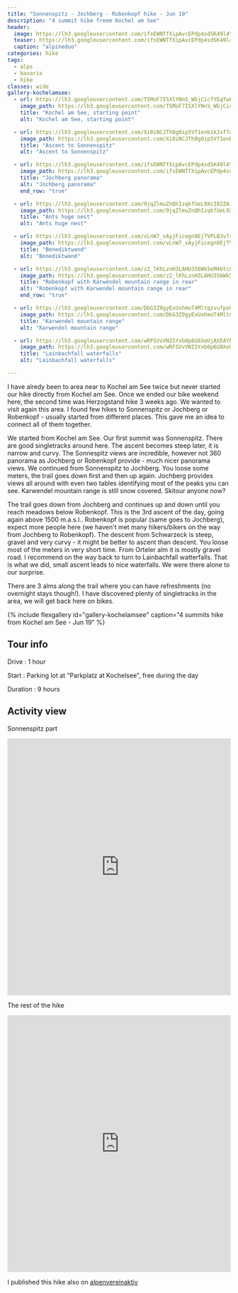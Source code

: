 ```yaml
---
title: "Sonnenspitz - Jochberg - Robenkopf hike - Jun 19"
description: "4 summit hike freom Kochel am See"
header:
  image: https://lh3.googleusercontent.com/ifsEWNTfXipAvcEPdp4sdSK49l4Y3cDgzTiBqYXOC9pz0RztEcCdwnqtRqh-H5z80vhLhOLtJTlaB5ElK3PhWKz7FLnNaX-VhQ3jAsW7m1DuEhjoF9lJ9OGIpManSR4UR1y7_JTXj5oFC1mATPFuH6ClBS3xGzBDLJfJoO_ETYiax-fWmlqf-jIKyZ4XhrE11eBlQIw_lUsx9aTNt8HLFfq-FF5m5zUT9RA4gWmYb_B99IwVWtbKu2o7d5p9X_rlwFZQhPo5Rzh3yEgRWDxAdDoBO_CXdWzBlDwXJkhh7TB2__v-r86KK2pUE8JI8FdCLfzi3zTOAeXnBuOK9lC8ie0IvuuvH_-JR9oMLtrxN8ehLn2Td7RVB7RgwQD5tMFixa_BpdCzXwutqsqY4nChesEFwlHbXS17cqwX5WDfucWS7j_cjmTcExKlmoZ6AyUBTEIawRwNEXV1YFTi7iRoxRn4htOzn0qfkass82HvhXFdCT8ArwqOp0YEkYI-7OISddoW7mzt-dal_B1VYIMHaY3gRP9zMRmYdOd0_DN825dO6qN5QajqjFZmMLT7teT6VrKiJ4xcgkF-7R5wZYeQxw7MBjp0YXtx3vzRWIinyEntP2EkyJE7k19_QeZB6QM36pjW0izMy8IhENYoO8ADbatFtrUeHQ6qlnN2ko2WZxlo6m6vHVBROhkg1ZPjgHyUFSp_4C3cr582LuX8QZHEB7RDkQ=w1068-h331-no
  teaser: https://lh3.googleusercontent.com/ifsEWNTfXipAvcEPdp4sdSK49l4Y3cDgzTiBqYXOC9pz0RztEcCdwnqtRqh-H5z80vhLhOLtJTlaB5ElK3PhWKz7FLnNaX-VhQ3jAsW7m1DuEhjoF9lJ9OGIpManSR4UR1y7_JTXj5oFC1mATPFuH6ClBS3xGzBDLJfJoO_ETYiax-fWmlqf-jIKyZ4XhrE11eBlQIw_lUsx9aTNt8HLFfq-FF5m5zUT9RA4gWmYb_B99IwVWtbKu2o7d5p9X_rlwFZQhPo5Rzh3yEgRWDxAdDoBO_CXdWzBlDwXJkhh7TB2__v-r86KK2pUE8JI8FdCLfzi3zTOAeXnBuOK9lC8ie0IvuuvH_-JR9oMLtrxN8ehLn2Td7RVB7RgwQD5tMFixa_BpdCzXwutqsqY4nChesEFwlHbXS17cqwX5WDfucWS7j_cjmTcExKlmoZ6AyUBTEIawRwNEXV1YFTi7iRoxRn4htOzn0qfkass82HvhXFdCT8ArwqOp0YEkYI-7OISddoW7mzt-dal_B1VYIMHaY3gRP9zMRmYdOd0_DN825dO6qN5QajqjFZmMLT7teT6VrKiJ4xcgkF-7R5wZYeQxw7MBjp0YXtx3vzRWIinyEntP2EkyJE7k19_QeZB6QM36pjW0izMy8IhENYoO8ADbatFtrUeHQ6qlnN2ko2WZxlo6m6vHVBROhkg1ZPjgHyUFSp_4C3cr582LuX8QZHEB7RDkQ=w800-h300-no
  caption: "alpineduo"
categories: hike
tags:
  - alps
  - bavaria
  - hike
classes: wide
gallery-kochelamsee:
  - url: https://lh3.googleusercontent.com/TSMoF7ISXlYNnS_WbjCicfYEqTwFUCffJaupSwWVIG9MVONG5DDJz6EeFvD1wQtqvS82RaLSju47hDVIh30wB73wuYphDvKY86LEGrwZbT_H20KkLj9an7N-n_xbXTrsWX7fvo2LDntnGta2LHYiKj4wbQ5vtkOat16m9AlUPRD-W_tE4NdnyVt2CfN_d4rG4Dynf88etG7AUuKfAyVQxDcfVahJ0CyOIgozCM9AiMsiGaUKX7RJMfSxkdNavH7_tLJJDvENpLhcMgeyViXZG4OYQ36Fu5kjp_neuxdrXCP0pnxFhoLKdEz4gXhlNEZ7vNQKrcAJs8WxFrDijnWE4yrS_HvY_JJDiVJSoFmS1aREPRv1Gcny6BqhPLAepCOFFA8P99-plmRorn0PUd6YuiLnuO8db8hdLLyho2ZllvIcanJ0-4vRY-DNd5QuabM25fdp91QxTDHVF-bQMl-BkuwZzhMflK-zh65Z4ntf9F_cckuM4gIv4YuwcGfMc5mwcgI9VTiDXajj-wWhysSG6tyj12ezo-plI1s8iFGCfCsWqxiu2u0fekEK6iQageWXi3jf5f5GhJoeAcKmxk_MMsta35-s_eXmgvFUCdLpLsHEuQhWSWDv9AWV69c6L5ys5PU_Zrtqjq-YLqpD9Bq_u9EJ-ox5MwnOzYlWyuv6BI0uiUi4Nhh0u9R2A5W2hU6Q1Cn9nNdSsSNwTPy5yd3Ws9ruqg=w2054-h1542-no
    image_path: https://lh3.googleusercontent.com/TSMoF7ISXlYNnS_WbjCicfYEqTwFUCffJaupSwWVIG9MVONG5DDJz6EeFvD1wQtqvS82RaLSju47hDVIh30wB73wuYphDvKY86LEGrwZbT_H20KkLj9an7N-n_xbXTrsWX7fvo2LDntnGta2LHYiKj4wbQ5vtkOat16m9AlUPRD-W_tE4NdnyVt2CfN_d4rG4Dynf88etG7AUuKfAyVQxDcfVahJ0CyOIgozCM9AiMsiGaUKX7RJMfSxkdNavH7_tLJJDvENpLhcMgeyViXZG4OYQ36Fu5kjp_neuxdrXCP0pnxFhoLKdEz4gXhlNEZ7vNQKrcAJs8WxFrDijnWE4yrS_HvY_JJDiVJSoFmS1aREPRv1Gcny6BqhPLAepCOFFA8P99-plmRorn0PUd6YuiLnuO8db8hdLLyho2ZllvIcanJ0-4vRY-DNd5QuabM25fdp91QxTDHVF-bQMl-BkuwZzhMflK-zh65Z4ntf9F_cckuM4gIv4YuwcGfMc5mwcgI9VTiDXajj-wWhysSG6tyj12ezo-plI1s8iFGCfCsWqxiu2u0fekEK6iQageWXi3jf5f5GhJoeAcKmxk_MMsta35-s_eXmgvFUCdLpLsHEuQhWSWDv9AWV69c6L5ys5PU_Zrtqjq-YLqpD9Bq_u9EJ-ox5MwnOzYlWyuv6BI0uiUi4Nhh0u9R2A5W2hU6Q1Cn9nNdSsSNwTPy5yd3Ws9ruqg=w400-h300-no
    title: "Kochel am See, starting point"
    alt: "Kochel am See, starting point"

  - url: https://lh3.googleusercontent.com/Xi0iNCJTh0g0ip5Vf1enb1kJxf7aL2NI6GHAPPS4hGf-kSQAM32at5vrYJcXHJZOFBvc-Hsxu-3g4r8VF9H33yMToZbci-FB262FzdT5CTbPhngx4N8ThpJhkBbUYE6ZUtQEhbbIKci7GheQrNyErF0UC7kTkAwLaJdMvoIzd-WMtzAXBfd3UgLcRDEH8derSK2r1Ljk17fdXQYKj9IzFlI5WCk-NGaPWjl-qf5qyJ7XI2AvqgW9FocKebvyZ2odX0dTThRNtqnlGVMSwR5k-Yu2F9gVWEAo_62rlPuFohpcyiiuyJ2BdCvTDdm0vUkxcqVUrAaUhyLLamKA_-8SuwrdPapSIpXgfjbA1Qf2S-9scT8l5yseaY8BdHV_lk5bgdAzhOQRbedvUsOvut6B6q_lIZ8LJ90RcSKRQ5Glptxl1I4PXMuGky9OoPUfusynlKjprdMSEkothJ5MzQ7dbFvNSRtuOv2Tzj3_1ZQAwd-VVkEJuFAKo16B3xSjM0LcUjXxeYm_ZCDWnMr_32unHSiJWiwAq3jCRCBqy_Drd2yvQho7rUAYwM7qrixwa4HjhiTahfHOVJor_5bI7U1qK04-UC8PUF8FD5HxdrhfVO5VYKJ47zPuXWBzhXMVL3c6AZnBIJ_eFcpDHBJM4JCP_YH2zK3Lx_EF=w1156-h1540-no
    image_path: https://lh3.googleusercontent.com/Xi0iNCJTh0g0ip5Vf1enb1kJxf7aL2NI6GHAPPS4hGf-kSQAM32at5vrYJcXHJZOFBvc-Hsxu-3g4r8VF9H33yMToZbci-FB262FzdT5CTbPhngx4N8ThpJhkBbUYE6ZUtQEhbbIKci7GheQrNyErF0UC7kTkAwLaJdMvoIzd-WMtzAXBfd3UgLcRDEH8derSK2r1Ljk17fdXQYKj9IzFlI5WCk-NGaPWjl-qf5qyJ7XI2AvqgW9FocKebvyZ2odX0dTThRNtqnlGVMSwR5k-Yu2F9gVWEAo_62rlPuFohpcyiiuyJ2BdCvTDdm0vUkxcqVUrAaUhyLLamKA_-8SuwrdPapSIpXgfjbA1Qf2S-9scT8l5yseaY8BdHV_lk5bgdAzhOQRbedvUsOvut6B6q_lIZ8LJ90RcSKRQ5Glptxl1I4PXMuGky9OoPUfusynlKjprdMSEkothJ5MzQ7dbFvNSRtuOv2Tzj3_1ZQAwd-VVkEJuFAKo16B3xSjM0LcUjXxeYm_ZCDWnMr_32unHSiJWiwAq3jCRCBqy_Drd2yvQho7rUAYwM7qrixwa4HjhiTahfHOVJor_5bI7U1qK04-UC8PUF8FD5HxdrhfVO5VYKJ47zPuXWBzhXMVL3c6AZnBIJ_eFcpDHBJM4JCP_YH2zK3Lx_EF=w300-h400-no
    title: "Ascent to Sonnenspitz"
    alt: "Ascent to Sonnenspitz"

  - url: https://lh3.googleusercontent.com/ifsEWNTfXipAvcEPdp4sdSK49l4Y3cDgzTiBqYXOC9pz0RztEcCdwnqtRqh-H5z80vhLhOLtJTlaB5ElK3PhWKz7FLnNaX-VhQ3jAsW7m1DuEhjoF9lJ9OGIpManSR4UR1y7_JTXj5oFC1mATPFuH6ClBS3xGzBDLJfJoO_ETYiax-fWmlqf-jIKyZ4XhrE11eBlQIw_lUsx9aTNt8HLFfq-FF5m5zUT9RA4gWmYb_B99IwVWtbKu2o7d5p9X_rlwFZQhPo5Rzh3yEgRWDxAdDoBO_CXdWzBlDwXJkhh7TB2__v-r86KK2pUE8JI8FdCLfzi3zTOAeXnBuOK9lC8ie0IvuuvH_-JR9oMLtrxN8ehLn2Td7RVB7RgwQD5tMFixa_BpdCzXwutqsqY4nChesEFwlHbXS17cqwX5WDfucWS7j_cjmTcExKlmoZ6AyUBTEIawRwNEXV1YFTi7iRoxRn4htOzn0qfkass82HvhXFdCT8ArwqOp0YEkYI-7OISddoW7mzt-dal_B1VYIMHaY3gRP9zMRmYdOd0_DN825dO6qN5QajqjFZmMLT7teT6VrKiJ4xcgkF-7R5wZYeQxw7MBjp0YXtx3vzRWIinyEntP2EkyJE7k19_QeZB6QM36pjW0izMy8IhENYoO8ADbatFtrUeHQ6qlnN2ko2WZxlo6m6vHVBROhkg1ZPjgHyUFSp_4C3cr582LuX8QZHEB7RDkQ=w2736-h848-no
    image_path: https://lh3.googleusercontent.com/ifsEWNTfXipAvcEPdp4sdSK49l4Y3cDgzTiBqYXOC9pz0RztEcCdwnqtRqh-H5z80vhLhOLtJTlaB5ElK3PhWKz7FLnNaX-VhQ3jAsW7m1DuEhjoF9lJ9OGIpManSR4UR1y7_JTXj5oFC1mATPFuH6ClBS3xGzBDLJfJoO_ETYiax-fWmlqf-jIKyZ4XhrE11eBlQIw_lUsx9aTNt8HLFfq-FF5m5zUT9RA4gWmYb_B99IwVWtbKu2o7d5p9X_rlwFZQhPo5Rzh3yEgRWDxAdDoBO_CXdWzBlDwXJkhh7TB2__v-r86KK2pUE8JI8FdCLfzi3zTOAeXnBuOK9lC8ie0IvuuvH_-JR9oMLtrxN8ehLn2Td7RVB7RgwQD5tMFixa_BpdCzXwutqsqY4nChesEFwlHbXS17cqwX5WDfucWS7j_cjmTcExKlmoZ6AyUBTEIawRwNEXV1YFTi7iRoxRn4htOzn0qfkass82HvhXFdCT8ArwqOp0YEkYI-7OISddoW7mzt-dal_B1VYIMHaY3gRP9zMRmYdOd0_DN825dO6qN5QajqjFZmMLT7teT6VrKiJ4xcgkF-7R5wZYeQxw7MBjp0YXtx3vzRWIinyEntP2EkyJE7k19_QeZB6QM36pjW0izMy8IhENYoO8ADbatFtrUeHQ6qlnN2ko2WZxlo6m6vHVBROhkg1ZPjgHyUFSp_4C3cr582LuX8QZHEB7RDkQ=w400-h300-no
    title: "Jochberg panorama"
    alt: "Jochberg panorama"
    end_row: "true"

  - url: https://lh3.googleusercontent.com/9jqZlmuZnQhIzqkfUeL9XcI82ZA-LilszfF6_4gGuXpfc9glVfEMsb-Eg1wUuksYFU_WE28bNMJ8cwxwu5M9aS_pwH3AScJx34rLBTQa1_T7FuRBKbvpMKWG1qz7tk5GVpmUBFV6HU3hr_S7-fksqc3wishDh8A5SC9t-xdxDvs8XhEtHjTDHB1BFCDyyU41LC47pXkPA0LWNXoDcyf6zGB0xucPPbtkdDoj2fXSesKjo8CIUJBYmF5uan3epDh9ku7R6rclJYDsnFf11l47y-YPN2Zbkk6-osVOuE7UP5NyI849qUSzNgp_H4u-QzSMGlBkQ_sy63pyZisRSl2HecUCBmW6EPCBCRh0zU9jTSXnpifAVPRr9UQPdoOR3L18ApdZ8qNk05f8Y1ndVxtLArKOJXJ0QemXyNw6MnskbmCEuOkRrCL0xFTgmmW4IiuaEfTxcGDk0r5Hmn2uS4g2ECoAmnMhYtsgLghYud6_yT2Z_aM_RfRiedyDv74a5ikzBHVu2IGyNkKsdMSICQthBBCxDJXGy8qQOFshtsXCAMwpfKzM1F29KcrY1mEbEcQi2nMAO2xq0YUP4YNXOpqnTTadfFZ9iyZCIW5TN8hhFOL90d61w7hROObrCwsqxWbt2t--LzfcIbYocl2sSzGfqsvNyGdINwPKpzty1MfNBJ43TBPY5jFREfRCvR1UEcGHLh-O2Rs7etKn84GSU77wPLX9eg=w1156-h1540-no
    image_path: https://lh3.googleusercontent.com/9jqZlmuZnQhIzqkfUeL9XcI82ZA-LilszfF6_4gGuXpfc9glVfEMsb-Eg1wUuksYFU_WE28bNMJ8cwxwu5M9aS_pwH3AScJx34rLBTQa1_T7FuRBKbvpMKWG1qz7tk5GVpmUBFV6HU3hr_S7-fksqc3wishDh8A5SC9t-xdxDvs8XhEtHjTDHB1BFCDyyU41LC47pXkPA0LWNXoDcyf6zGB0xucPPbtkdDoj2fXSesKjo8CIUJBYmF5uan3epDh9ku7R6rclJYDsnFf11l47y-YPN2Zbkk6-osVOuE7UP5NyI849qUSzNgp_H4u-QzSMGlBkQ_sy63pyZisRSl2HecUCBmW6EPCBCRh0zU9jTSXnpifAVPRr9UQPdoOR3L18ApdZ8qNk05f8Y1ndVxtLArKOJXJ0QemXyNw6MnskbmCEuOkRrCL0xFTgmmW4IiuaEfTxcGDk0r5Hmn2uS4g2ECoAmnMhYtsgLghYud6_yT2Z_aM_RfRiedyDv74a5ikzBHVu2IGyNkKsdMSICQthBBCxDJXGy8qQOFshtsXCAMwpfKzM1F29KcrY1mEbEcQi2nMAO2xq0YUP4YNXOpqnTTadfFZ9iyZCIW5TN8hhFOL90d61w7hROObrCwsqxWbt2t--LzfcIbYocl2sSzGfqsvNyGdINwPKpzty1MfNBJ43TBPY5jFREfRCvR1UEcGHLh-O2Rs7etKn84GSU77wPLX9eg=w300-h400-no
    title: "Ants huge nest"
    alt: "Ants huge nest"

  - url: https://lh3.googleusercontent.com/vLnW7_xAyjFicegn8EjTVPLB3v7s8XNxJPvvBp2i1PJFUwGh8tII0OB96gHgSbmxdYp4fDnoCWXrfgW-MGZVIpVQFAwXBpC27_QxTLsMQ8hvRqL8UJ2NS8vKGqI8PKcvtklmqFTO4ovkV-ruBT2VOJHwI9GjcquZOIC7Atwn3BehiQdDfuSeZgU1vmHbuTN2Aq1JHxMfZ451knXKcpvXpQbuV-bOiAOtxa5dc9Ba_3du1RkLd8mRQAcVoZzzjkU7ff0lpeRB4gaxo3jb7hDXckwN2RxPXaN5_B0kTuW1JoQjydMRA-jFi0hRMlZBl9Dr1VvhdvWUl1YD4WMFNhqY80hkWFQ7_qsunkrB6iwcpwtWiLt-rXZpPapp1ugejInxn6wbLbLB_2h2qVHM2GyV4wp_pV4TS-VYGV3iUH8qcyvu3pqHs-KDlNPkZf0R0pDkY6tPucIGkjfTRydUWUeBbyvqzYlzk7tE0HTGJ4cHua3VLvIedzomMyhG8fWnQa9FEWkinlneJ6bnw-BYOxImVA0auxZzsrP6vNRYUfoMKWfvr7zPhaQ5amM-T4EUyc0VNcPstHkHafTmBsCqOUrHcKgLVuf4iD4ZR5wMENz85zTRRvBEeQmcCZWx4ryfUspSSTFr0kJ3JTYzLOxMVs4ph6h2bekQ8nXnyK_MVBL0OW2a49zoCmN0tu2YKSJjbnH2RW-N03YWoJ_eEBL4z_H5yfYl_w=w2054-h1542-no
    image_path: https://lh3.googleusercontent.com/vLnW7_xAyjFicegn8EjTVPLB3v7s8XNxJPvvBp2i1PJFUwGh8tII0OB96gHgSbmxdYp4fDnoCWXrfgW-MGZVIpVQFAwXBpC27_QxTLsMQ8hvRqL8UJ2NS8vKGqI8PKcvtklmqFTO4ovkV-ruBT2VOJHwI9GjcquZOIC7Atwn3BehiQdDfuSeZgU1vmHbuTN2Aq1JHxMfZ451knXKcpvXpQbuV-bOiAOtxa5dc9Ba_3du1RkLd8mRQAcVoZzzjkU7ff0lpeRB4gaxo3jb7hDXckwN2RxPXaN5_B0kTuW1JoQjydMRA-jFi0hRMlZBl9Dr1VvhdvWUl1YD4WMFNhqY80hkWFQ7_qsunkrB6iwcpwtWiLt-rXZpPapp1ugejInxn6wbLbLB_2h2qVHM2GyV4wp_pV4TS-VYGV3iUH8qcyvu3pqHs-KDlNPkZf0R0pDkY6tPucIGkjfTRydUWUeBbyvqzYlzk7tE0HTGJ4cHua3VLvIedzomMyhG8fWnQa9FEWkinlneJ6bnw-BYOxImVA0auxZzsrP6vNRYUfoMKWfvr7zPhaQ5amM-T4EUyc0VNcPstHkHafTmBsCqOUrHcKgLVuf4iD4ZR5wMENz85zTRRvBEeQmcCZWx4ryfUspSSTFr0kJ3JTYzLOxMVs4ph6h2bekQ8nXnyK_MVBL0OW2a49zoCmN0tu2YKSJjbnH2RW-N03YWoJ_eEBL4z_H5yfYl_w=w400-h300-no
    title: "Benediktwand"
    alt: "Benediktwand"

  - url: https://lh3.googleusercontent.com/z2_lKhLznH3LAHU3S6Wk5eM4btcCLhflXArY1hUdLWr-sa9ipnmGjw5OJI1VK3v7Asfx-aJaASJ8LB-k0eZKu8g0J4nsOxiitFUnh-FLjtOpJFfSiGdsRrCxTsySWjt1xAdJGBT8o3KZrkapNGg03WU6cPQ1LiWUwyvqrUomXiYstjp0LcfhqEDScSiOWXHl87qtcPP_6IgHiKCE_qjUassDaue7jWV0K2qOM-N-n4YtbafZi_sovawSHpesFJwe1fhQSwQMlAeIayMFr-Tz7J5-0IjGNWBZoX7fkNjVq9LtQSYJuni-bVQa61eYXrT8oCz_Bs9NPKsSlAoqlGSS0Ryit9M2LVCjSrX-VNEfZjP-qN7OI5MQVe7UdI60plfRLa-rc55H81KT5kAV5ptYIlhsEKIVXkJk-5rhb6jLJlSBOSbGXLVT0cp50suaCLx_OvCazGaXI8gf2OO9izbdsmRlCX91Xx4SafCZewdIVMJXYutRkyvLg5QAFgf0rorYp7A2R53s2aQJc0ARJr5iFj01FFZ4x11e62q_Dsh3UorO7-Zo7IAlGTbNsqMJDz0uw07cnX07SIBaMGMUOdVcvpcPKvEliqMGHje55-NA_dJBi0y575Vo1YaTqGMBJVmd0KokBrseVfEmXA6uPeC49KmEFLanK8yS=w2054-h1542-no
    image_path: https://lh3.googleusercontent.com/z2_lKhLznH3LAHU3S6Wk5eM4btcCLhflXArY1hUdLWr-sa9ipnmGjw5OJI1VK3v7Asfx-aJaASJ8LB-k0eZKu8g0J4nsOxiitFUnh-FLjtOpJFfSiGdsRrCxTsySWjt1xAdJGBT8o3KZrkapNGg03WU6cPQ1LiWUwyvqrUomXiYstjp0LcfhqEDScSiOWXHl87qtcPP_6IgHiKCE_qjUassDaue7jWV0K2qOM-N-n4YtbafZi_sovawSHpesFJwe1fhQSwQMlAeIayMFr-Tz7J5-0IjGNWBZoX7fkNjVq9LtQSYJuni-bVQa61eYXrT8oCz_Bs9NPKsSlAoqlGSS0Ryit9M2LVCjSrX-VNEfZjP-qN7OI5MQVe7UdI60plfRLa-rc55H81KT5kAV5ptYIlhsEKIVXkJk-5rhb6jLJlSBOSbGXLVT0cp50suaCLx_OvCazGaXI8gf2OO9izbdsmRlCX91Xx4SafCZewdIVMJXYutRkyvLg5QAFgf0rorYp7A2R53s2aQJc0ARJr5iFj01FFZ4x11e62q_Dsh3UorO7-Zo7IAlGTbNsqMJDz0uw07cnX07SIBaMGMUOdVcvpcPKvEliqMGHje55-NA_dJBi0y575Vo1YaTqGMBJVmd0KokBrseVfEmXA6uPeC49KmEFLanK8yS=w400-h300-no
    title: "Robenkopf with Karwendel mountain range in rear"
    alt: "Robenkopf with Karwendel mountain range in rear"
    end_row: "true"

  - url: https://lh3.googleusercontent.com/DbG3Z0gyExUxhmoT4Mltqzvufpo9nnffV34rmJTu73SbtVomKVmTKAG90wvmftJdmcVvA1b1ANcbmY6mqAJNN5hpiHipRj8mfEAqiFWqfeMSE_Prqu7m7ucjFLh4rI1w7_Q4pXJH1ngo0v3Pq0vPJqLjauLL7RZN5k7dtDL_tEjuYNS8DUvgWCLeTsXCFtszVDcVQqF9TmfPH4PQB4Iw5M3ZprkzW_byQF82mQo4K4daRNB96VMUmLr1FTf75sgxqshEUiXz07bXE5HTVkPj4L2ao1YnM9e57V8o4L9PZccRs_KmEsahXxs14xOlSqvA87w9CvKE-9zhbgy3cN8xZAlR5wCulh2T9rMjsgt7idVqcbTzkzICJuvvI5PHPu1DKLTkjPPMwym1B_njio2Qiyfcl-gSoLzpuSY9G_ULvqZDEFNKuh1NiRMopC_X9Y-z4F_Xt5lDj8jMkHAIGX97o8Bn2ijNcfDXi7NpvYQAkjMpB4I4Wt2PH4MGAfJiZTdXKRDezBbKxjbQnx9fmU0zatQAsBv_WInnA8dJ-HrrHxTqWdwbT-nYdUR8AmQLXaE-kjz5RXZ04q3Mp8OGkvWBFgSJHtwUcXD15WR7cJkk45euRKmG9593YMjFPKXuLYx7nJjJw0MwSVasgn5eGX7c_JSroT-OvC1xvWgH5cy6mjnYTCIj2vKrKCGfZSHC3g4Za9Xb9IEi3iNOQFvi9UhRWFF3lQ=w2054-h1542-no
    image_path: https://lh3.googleusercontent.com/DbG3Z0gyExUxhmoT4Mltqzvufpo9nnffV34rmJTu73SbtVomKVmTKAG90wvmftJdmcVvA1b1ANcbmY6mqAJNN5hpiHipRj8mfEAqiFWqfeMSE_Prqu7m7ucjFLh4rI1w7_Q4pXJH1ngo0v3Pq0vPJqLjauLL7RZN5k7dtDL_tEjuYNS8DUvgWCLeTsXCFtszVDcVQqF9TmfPH4PQB4Iw5M3ZprkzW_byQF82mQo4K4daRNB96VMUmLr1FTf75sgxqshEUiXz07bXE5HTVkPj4L2ao1YnM9e57V8o4L9PZccRs_KmEsahXxs14xOlSqvA87w9CvKE-9zhbgy3cN8xZAlR5wCulh2T9rMjsgt7idVqcbTzkzICJuvvI5PHPu1DKLTkjPPMwym1B_njio2Qiyfcl-gSoLzpuSY9G_ULvqZDEFNKuh1NiRMopC_X9Y-z4F_Xt5lDj8jMkHAIGX97o8Bn2ijNcfDXi7NpvYQAkjMpB4I4Wt2PH4MGAfJiZTdXKRDezBbKxjbQnx9fmU0zatQAsBv_WInnA8dJ-HrrHxTqWdwbT-nYdUR8AmQLXaE-kjz5RXZ04q3Mp8OGkvWBFgSJHtwUcXD15WR7cJkk45euRKmG9593YMjFPKXuLYx7nJjJw0MwSVasgn5eGX7c_JSroT-OvC1xvWgH5cy6mjnYTCIj2vKrKCGfZSHC3g4Za9Xb9IEi3iNOQFvi9UhRWFF3lQ=w400-h300-no
    title: "Karwendel mountain range"
    alt: "Karwendel mountain range"

  - url: https://lh3.googleusercontent.com/wRFSVvVNI5Yxb0p6U8XeUjAXEAYhR0ajCyvIWF06gu_UZwREzrRwWIO5T-sdEH1qCkjVrHYbPPidvmnZrhkP_IXqN78CNOK6X-KjPLAh0X-kBT1ZlvHu3IpeeueJZ7I7UgHx30EiMa7xGrXhl5J8mNFj8fv82iJbKPPYbz6KYFkeNeCeX18FKrzRKjnFG8JNi0rtkeEmy0r-eeYL6gICY43kvmNGQodrd9C8OaVKJGTrD6xPMisPd_XyBmn6hEgUpH-VmdgTKSZhan3iBndMe8BjNhhnT6rtEdtOhGctvEt435etpAtyqLjleRlTWKU_C6bM-KPLmLrtuGos4oVRfx0ZJ5QuYc-8nr8b-rHbl36jYN1V7ktfP7MvD5yNVP1oMAm5xyYMkoA0Ls0GHJWcTINvZCcQ2ga9Q-2bfYZSrpLg9GLvBmAIOR310Xo2_FrjDfO0cZ_CeadgnmZ-0o2E6hR_lqERSjzB2ok7oecClUBCuq2bENyQkLZ71FnnLWlmWwejSEfmfR2CvrY-bKDWAjFzHk2Hqw6xcwfrI3879ZXrSaVKq0c7bDGrOzjbjXK1U3ajVFXW8GtiNQarb-c2iz86zBayz9h9NxofZvG5ZdBPM6d8n_aWQU3Er-w-k82kNpg6kxf9Tvln_3q9m7uN4HQgibIX7Nbb1ethv5bE3FCDRK5_HZg7DcHZoawPHq-uc5OwDro7IEw0iuePImx1hxpZ1A=w1156-h1540-no
    image_path: https://lh3.googleusercontent.com/wRFSVvVNI5Yxb0p6U8XeUjAXEAYhR0ajCyvIWF06gu_UZwREzrRwWIO5T-sdEH1qCkjVrHYbPPidvmnZrhkP_IXqN78CNOK6X-KjPLAh0X-kBT1ZlvHu3IpeeueJZ7I7UgHx30EiMa7xGrXhl5J8mNFj8fv82iJbKPPYbz6KYFkeNeCeX18FKrzRKjnFG8JNi0rtkeEmy0r-eeYL6gICY43kvmNGQodrd9C8OaVKJGTrD6xPMisPd_XyBmn6hEgUpH-VmdgTKSZhan3iBndMe8BjNhhnT6rtEdtOhGctvEt435etpAtyqLjleRlTWKU_C6bM-KPLmLrtuGos4oVRfx0ZJ5QuYc-8nr8b-rHbl36jYN1V7ktfP7MvD5yNVP1oMAm5xyYMkoA0Ls0GHJWcTINvZCcQ2ga9Q-2bfYZSrpLg9GLvBmAIOR310Xo2_FrjDfO0cZ_CeadgnmZ-0o2E6hR_lqERSjzB2ok7oecClUBCuq2bENyQkLZ71FnnLWlmWwejSEfmfR2CvrY-bKDWAjFzHk2Hqw6xcwfrI3879ZXrSaVKq0c7bDGrOzjbjXK1U3ajVFXW8GtiNQarb-c2iz86zBayz9h9NxofZvG5ZdBPM6d8n_aWQU3Er-w-k82kNpg6kxf9Tvln_3q9m7uN4HQgibIX7Nbb1ethv5bE3FCDRK5_HZg7DcHZoawPHq-uc5OwDro7IEw0iuePImx1hxpZ1A=w300-h400-no
    title: "Lainbachfall waterfalls"
    alt: "Lainbachfall waterfalls"

---
```


I have alredy been to area near to Kochel am See twice but never started our hike directly from Kochel am See. Once we ended our bike weekend here, the second time was Herzogstand hike  3 weeks ago. We wanted to visit again this area. I found few hikes to Sonnenspitz or Jochberg or Robenkopf - usually started from different places. This gave me an idea to connect all of them together.

We started from Kochel am See. Our first summit was Sonnenspitz. There are good singletracks around here. The ascent becomes steep later, it is narrow and curvy. The Sonnespitz views are incredible, however not 360 panorama as Jochberg or Robenkopf provide - much nicer panorama views. We continued from Sonnenspitz to Jochberg. You loose some meters, the trail goes down first and then up again. Jochberg provides views all around with even two tables identifying most of the peaks you can see. Karwendel mountain range is still snow covered. Skitour anyone now?

The trail goes down from Jochberg and continues up and down until you reach meadows below Robenkopf. This is the 3rd ascent of the day, going again above 1500 m.a.s.l.. Robenkopf is popular (same goes to Jochberg), expect more people here (we haven't met many hikers/bikers on the way from Jochberg to Robenkopf). The descent from Schwarzeck is steep, gravel and very curvy - it might be better to ascent than descent. You loose most of the meters in very short time. From Orteler alm it is mostly gravel road. I recommend on the way back to turn to Lainbachfall watterfalls. That is what we did, small ascent leads to nice waterfalls. We were there alone to our surprise.

There are 3 alms along the trail where you can have refreshments (no overnight stays though!). I have discovered plenty of singletracks in the area, we will get back here on bikes. 

{% include flexgallery id="gallery-kochelamsee" caption="4 summits hike from Kochel am See  - Jun 19" %}

## Tour info

Drive
: 1 hour

Start
: Parking lot at "Parkplatz at Kochelsee", free during the day

Duration
: 9 hours

## Activity view

Sonnenspitz part

<iframe src="https://www.komoot.com/tour/70071771/embed?profile=1" width="100%" height="580" frameborder="0" scrolling="no"></iframe>

The rest of the hike

<iframe src="https://www.komoot.com/tour/70072686/embed?profile=1" width="100%" height="580" frameborder="0" scrolling="no"></iframe>

I published this hike also on [alpenvereinaktiv](https://www.alpenvereinaktiv.com/en/tour/sonnenspitz-jochberg-rabenkopf-hike/120940927/)
